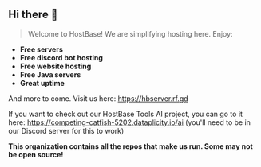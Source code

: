 ## Hi there 👋

<!--

**Here are some ideas to get you started:**

🙋‍♀️ A short introduction - what is your organization all about?
🌈 Contribution guidelines - how can the community get involved?
👩‍💻 Useful resources - where can the community find your docs? Is there anything else the community should know?
🍿 Fun facts - what does your team eat for breakfast?
🧙 Remember, you can do mighty things with the power of [Markdown](https://docs.github.com/github/writing-on-github/getting-started-with-writing-and-formatting-on-github/basic-writing-and-formatting-syntax)
-->

> Welcome to HostBase!
We are simplifying hosting here. Enjoy:
- **Free servers**
- **Free discord bot hosting**
- **Free website hosting**
- **Free Java servers**
- **Great uptime**

And more to come.
Visit us here: https://hbserver.rf.gd

If you want to check out our HostBase Tools AI project, you can go to it here: https://competing-catfish-5202.dataplicity.io/ai (you'll need to be in our Discord server for this to work)

**This organization contains all the repos that make us run. Some may not be open source!**
